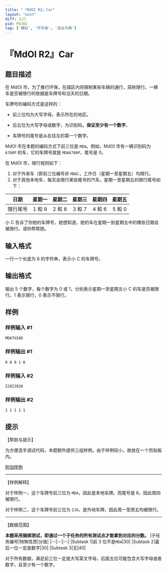 ```yaml
---
title: "『MdOI R2』Car"
layout: "post"
diff: 入门
pid: P6382
tag: ['模拟', '字符串', '洛谷月赛']
---
```

# 『MdOI R2』Car
## 题目描述

在 MdOI 市，为了推行环保，在城区内将限制某些车辆的通行，简称限行。一辆车是否被限行的依据是车牌号和当天的日期。

车牌号的编码方式是这样的：

- 前三位均为大写字母，表示所在的地区。

- 后五位为大写字母或数字，为识别码。**保证至少有一个数字**。

- 车牌号的尾号是从右往左的第一个数字。

MdOI 市在本题的编码方式下前三位是 `MDA`。例如，MdOI 市有一辆识别码为 `6780P` 的车，它的车牌号就是 `MDA6780P`，尾号是 $0$。

在 MdOI 市，限行规则如下：

1. 对于外来车（即前三位编号非 `MDA`），工作日（星期一至星期五）均限行。
2. 对于其他本地车，每天会限行某些尾号的汽车。星期一至星期五的限行尾号如下：

|   日期   |   星期一   |   星期二   |   星期三   |   星期四   |   星期五   |
| :------: | :--------: | :--------: | :--------: | :--------: | :--------: |
| 限行尾号 | $1$ 和 $9$ | $2$ 和 $8$ | $3$ 和 $7$ | $4$ 和 $6$ | $5$ 和 $0$ |

小 C 告诉了你她的车牌号，她想知道，她的车在星期一到星期五中的哪些日期会被限行。请你帮帮她。


## 输入格式

一行一个长度为 $8$ 的字符串，表示小 C 的车牌号。
## 输出格式

输出 $5$ 个数字，每个数字为 $0$ 或 $1$，分别表示星期一至星期五小 C 的车是否被限行。$1$ 表示限行，$0$ 表示不限行。
## 样例

### 样例输入 #1
```
MDA7U16D

```
### 样例输出 #1
```
0 0 0 1 0

```
### 样例输入 #2
```
ZJOI2020
```
### 样例输出 #2
```
1 1 1 1 1

```
## 提示

【帮助与提示】

为方便选手调试代码，本题额外提供三组样例。由于样例较小，故放在一个剪贴板内。

[附加样例](https://www.luogu.com.cn/paste/g8pxrrh3)

---

【样例解释】
   
对于样例一，这个车牌号前三位为 `MDA`，因此是本地车牌。而尾号是 $6$，因此周四被限行。   
  
对于样例二，这个车牌号前三位为 `ZJO`，是外地车牌，因此周一至周五均被限行。

---

【数据范围】

**本题采用捆绑测试，即通过一个子任务的所有测试点才能拿到对应的分数。**
|子任务编号|特殊性质|分值|
|:-:|:-:|:-:|
|Subtask 1|前 $3$ 位不是`MDA`|$30$|
|Subtask 2|最后一位一定是数字|$30$|
|Subtask 3|无|$40$|

对于所有数据，满足前三位一定是大写英文字母，后面五位可能包含大写字母或者数字，且至少有一个数字。
